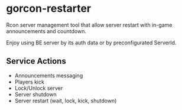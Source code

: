 # gorcon-restarter
Rcon server management tool that allow server restart with in-game announcements and countdown.


Enjoy using BE server by its auth data or by preconfigurated ServerId.

## Service Actions
* Announcements messaging
* Players kick
* Lock/Unlock server
* Server shutdown
* Server restart (wait, lock, kick, shutdown)

